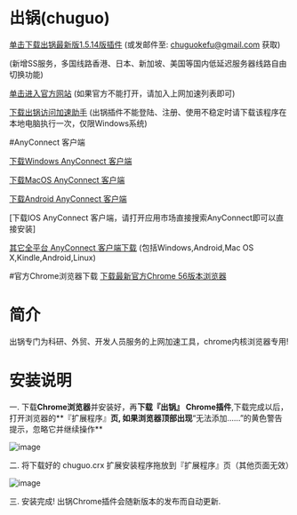 # 出锅(chuguo)

[单击下载出锅最新版1.5.14版插件](http://7xrvud.dl1.z0.glb.clouddn.com/chuguo_v1.5.14.crx) (或发邮件至: chuguokefu@gmail.com 获取)

(新增SS服务，多国线路香港、日本、新加坡、美国等国内低延迟服务器线路自由切换功能)

[单击进入官方网站](https://a.tzqby.xyz:17869/home/invite.html?code=77db427309a3eeb4) (如果官方不能打开，请加入上网加速列表即可)

[下载出锅访问加速助手](http://7xrvud.dl1.z0.glb.clouddn.com/chuguo_tool.zip) 
(出锅插件不能登陆、注册、使用不稳定时请下载该程序在本地电脑执行一次，仅限Windows系统)

#AnyConnect 客户端

[下载Windows AnyConnect 客户端](http://7xrvud.dl1.z0.glb.clouddn.com/anyconnect-win-4.2.04018-pre-deploy-k9.msi)

[下载MacOS AnyConnect 客户端](http://7xrvud.dl1.z0.glb.clouddn.com/anyconnect-macosx-i386-4.2.03013-k9.dmg)

[下载Android AnyConnect 客户端](http://7xrvud.dl1.z0.glb.clouddn.com/AnyConnect_4.0.05026.apk)

[下载IOS AnyConnect 客户端，请打开应用市场直接搜索AnyConnect即可以直接安装]

[其它全平台 AnyConnect 客户端下载](https://cnlic.com/share/client.html) (包括Windows,Android,Mac OS X,Kindle,Android,Linux)

#官方Chrome浏览器下载
[下载最新官方Chrome 56版本浏览器](http://sw.bos.baidu.com/sw-search-sp/software/1c5131aea1842/ChromeStandalone_56.0.2924.87_Setup.exe)

# 简介

出锅专门为科研、外贸、开发人员服务的上网加速工具，chrome内核浏览器专用!

# 安装说明

一. 下载**Chrome浏览器**并安装好，再**下载『出锅』 Chrome插件**,下载完成以后，打开浏览器的**『扩展程序』**页, 如果浏览器顶部出现**“无法添加……”的黄色警告提示，忽略它并继续操作**

![image](https://raw.githubusercontent.com/chuguofan/chuguo/master/chrome_step_1.png)

二. 将下载好的 chuguo.crx 扩展安装程序拖放到『扩展程序』页（其他页面无效）

![image](https://raw.githubusercontent.com/chuguofan/chuguo/master/chrome_step_2.png)

三. 安装完成! 出锅Chrome插件会随新版本的发布而自动更新.
